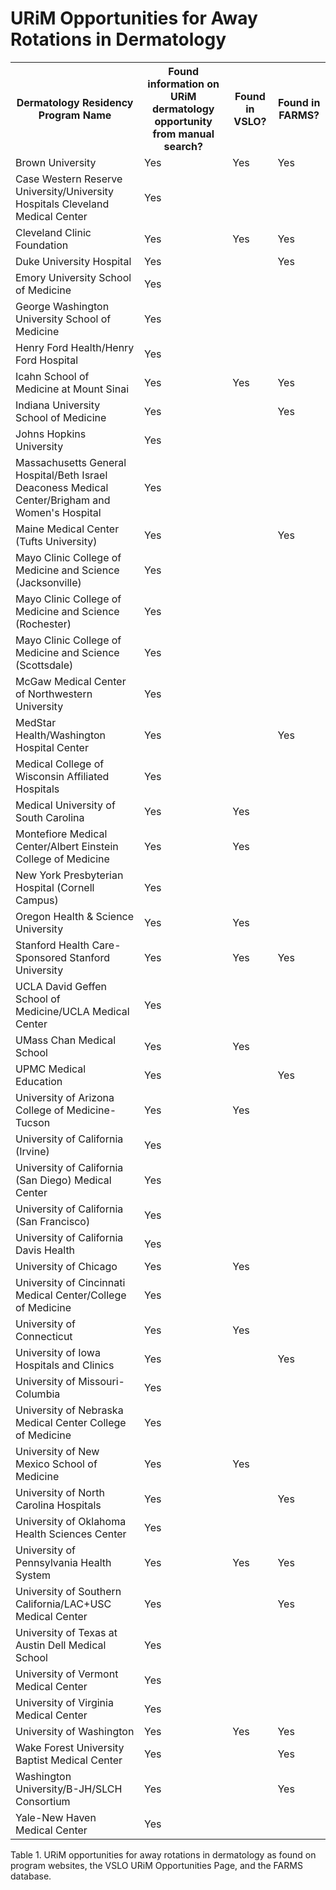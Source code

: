 <!DOCTYPE html>
<html lang="en">
<body>

<h1>URiM Opportunities for Away Rotations in Dermatology</h1>

<table>
    <tr>
        <th>Dermatology Residency Program Name</th>
        <th>Found information on URiM dermatology opportunity from manual search?</th>
        <th>Found in VSLO?</th>
        <th>Found in FARMS?</th>
    </tr>
    <tr>
        <td>Brown University</td>
        <td>Yes</td>
        <td>Yes</td>
        <td>Yes</td>
    </tr>
    <tr>
        <td>Case Western Reserve University/University Hospitals Cleveland Medical Center</td>
        <td>Yes</td>
        <td></td>
        <td></td>
    </tr>
    <tr>
        <td>Cleveland Clinic Foundation</td>
        <td>Yes</td>
        <td>Yes</td>
        <td>Yes</td>
    </tr>
    <tr>
        <td>Duke University Hospital</td>
        <td>Yes</td>
        <td></td>
        <td>Yes</td>
    </tr>
    <tr>
        <td>Emory University School of Medicine</td>
        <td>Yes</td>
        <td></td>
        <td></td>
    </tr>
    <tr>
        <td>George Washington University School of Medicine</td>
        <td>Yes</td>
        <td></td>
        <td></td>
    </tr>
    <tr>
        <td>Henry Ford Health/Henry Ford Hospital</td>
        <td>Yes</td>
        <td></td>
        <td></td>
    </tr>
    <tr>
        <td>Icahn School of Medicine at Mount Sinai</td>
        <td>Yes</td>
        <td>Yes</td>
        <td>Yes</td>
    </tr>
    <tr>
        <td>Indiana University School of Medicine</td>
        <td>Yes</td>
        <td></td>
        <td>Yes</td>
    </tr>
    <tr>
        <td>Johns Hopkins University</td>
        <td>Yes</td>
        <td></td>
        <td></td>
    </tr>
    <tr>
        <td>Massachusetts General Hospital/Beth Israel Deaconess Medical Center/Brigham and Women's Hospital</td>
        <td>Yes</td>
        <td></td>
        <td></td>
    </tr>
    <tr>
        <td>Maine Medical Center (Tufts University)</td>
        <td>Yes</td>
        <td></td>
        <td>Yes</td>
    </tr>
    <tr>
        <td>Mayo Clinic College of Medicine and Science (Jacksonville)</td>
        <td>Yes</td>
        <td></td>
        <td></td>
    </tr>
    <tr>
        <td>Mayo Clinic College of Medicine and Science (Rochester)</td>
        <td>Yes</td>
        <td></td>
        <td></td>
    </tr>
    <tr>
        <td>Mayo Clinic College of Medicine and Science (Scottsdale)</td>
        <td>Yes</td>
        <td></td>
        <td></td>
    </tr>
    <tr>
        <td>McGaw Medical Center of Northwestern University</td>
        <td>Yes</td>
        <td></td>
        <td></td>
    </tr>
    <tr>
        <td>MedStar Health/Washington Hospital Center</td>
        <td>Yes</td>
        <td></td>
        <td>Yes</td>
    </tr>
    <tr>
        <td>Medical College of Wisconsin Affiliated Hospitals</td>
        <td>Yes</td>
        <td></td>
        <td></td>
    </tr>
    <tr>
        <td>Medical University of South Carolina</td>
        <td>Yes</td>
        <td>Yes</td>
        <td></td>
    </tr>
    <tr>
        <td>Montefiore Medical Center/Albert Einstein College of Medicine</td>
        <td>Yes</td>
        <td>Yes</td>
        <td></td>
    </tr>
    <tr>
        <td>New York Presbyterian Hospital (Cornell Campus)</td>
        <td>Yes</td>
        <td></td>
        <td></td>
    </tr>
    <tr>
        <td>Oregon Health & Science University</td>
        <td>Yes</td>
        <td>Yes</td>
        <td></td>
    </tr>
    <tr>
        <td>Stanford Health Care-Sponsored Stanford University</td>
        <td>Yes</td>
        <td>Yes</td>
        <td>Yes</td>
    </tr>
    <tr>
        <td>UCLA David Geffen School of Medicine/UCLA Medical Center</td>
        <td>Yes</td>
        <td></td>
        <td></td>
    </tr>
    <tr>
        <td>UMass Chan Medical School</td>
        <td>Yes</td>
        <td>Yes</td>
        <td></td>
    </tr>
    <tr>
        <td>UPMC Medical Education</td>
        <td>Yes</td>
        <td></td>
        <td>Yes</td>
    </tr>
    <tr>
        <td>University of Arizona College of Medicine-Tucson</td>
        <td>Yes</td>
        <td>Yes</td>
        <td></td>
    </tr>
    <tr>
        <td>University of California (Irvine)</td>
        <td>Yes</td>
        <td></td>
        <td></td>
    </tr>
    <tr>
        <td>University of California (San Diego) Medical Center</td>
        <td>Yes</td>
        <td></td>
        <td></td>
    </tr>
    <tr>
        <td>University of California (San Francisco)</td>
        <td>Yes</td>
        <td></td>
        <td></td>
    </tr>
    <tr>
        <td>University of California Davis Health</td>
        <td>Yes</td>
        <td></td>
        <td></td>
    </tr>
    <tr>
        <td>University of Chicago</td>
        <td>Yes</td>
        <td>Yes</td>
        <td></td>
    </tr>
    <tr>
        <td>University of Cincinnati Medical Center/College of Medicine</td>
        <td>Yes</td>
        <td></td>
        <td></td>
    </tr>
    <tr>
        <td>University of Connecticut</td>
        <td>Yes</td>
        <td>Yes</td>
        <td></td>
    </tr>
    <tr>
        <td>University of Iowa Hospitals and Clinics</td>
        <td>Yes</td>
        <td></td>
        <td>Yes</td>
    </tr>
    <tr>
        <td>University of Missouri-Columbia</td>
        <td>Yes</td>
        <td></td>
        <td></td>
    </tr>
    <tr>
        <td>University of Nebraska Medical Center College of Medicine</td>
        <td>Yes</td>
        <td></td>
        <td></td>
    </tr>
    <tr>
        <td>University of New Mexico School of Medicine</td>
        <td>Yes</td>
        <td>Yes</td>
        <td></td>
    </tr>
    <tr>
        <td>University of North Carolina Hospitals</td>
        <td>Yes</td>
        <td></td>
        <td>Yes</td>
    </tr>
    <tr>
        <td>University of Oklahoma Health Sciences Center</td>
        <td>Yes</td>
        <td></td>
        <td></td>
    </tr>
    <tr>
        <td>University of Pennsylvania Health System</td>
        <td>Yes</td>
        <td>Yes</td>
        <td>Yes</td>
    </tr>
    <tr>
        <td>University of Southern California/LAC+USC Medical Center</td>
        <td>Yes</td>
        <td></td>
        <td>Yes</td>
    </tr>
    <tr>
        <td>University of Texas at Austin Dell Medical School</td>
        <td>Yes</td>
        <td></td>
        <td></td>
    </tr>
    <tr>
        <td>University of Vermont Medical Center</td>
        <td>Yes</td>
        <td></td>
        <td></td>
    </tr>
    <tr>
        <td>University of Virginia Medical Center</td>
        <td>Yes</td>
        <td></td>
        <td></td>
    </tr>
    <tr>
        <td>University of Washington</td>
        <td>Yes</td>
        <td>Yes</td>
        <td>Yes</td>
    </tr>
    <tr>
        <td>Wake Forest University Baptist Medical Center</td>
        <td>Yes</td>
        <td></td>
        <td>Yes</td>
    </tr>
    <tr>
        <td>Washington University/B-JH/SLCH Consortium</td>
        <td>Yes</td>
        <td></td>
        <td>Yes</td>
    </tr>
    <tr>
        <td>Yale-New Haven Medical Center</td>
        <td>Yes</td>
        <td></td>
        <td></td>
    </tr>
</table>

<p>Table 1. URiM opportunities for away rotations in dermatology as found on program websites, the VSLO URiM Opportunities Page, and the FARMS database.</p>

</body>
</html>
